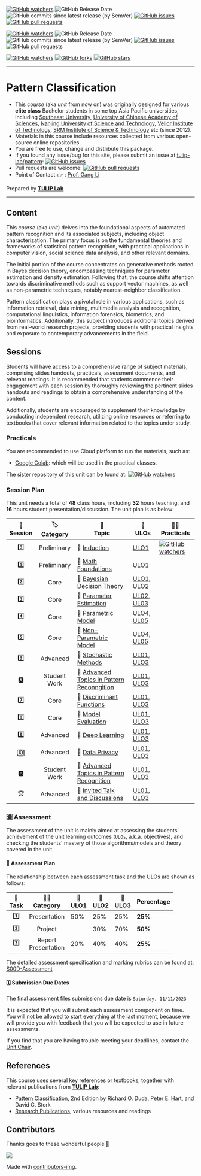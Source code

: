 [![GitHub watchers](https://img.shields.io/badge/tulip--lab-Pattern--Classification-brightgreen?style=plastic)](https://github.com/tulip-lab/pattern)
![GitHub Release Date](https://img.shields.io/github/release-date/tulip-lab/pattern-classification)
![GitHub commits since latest release (by SemVer)](https://img.shields.io/github/commits-since/tulip-lab/pattern-classification/latest)
[![GitHub issues](https://img.shields.io/github/issues/tulip-lab/pattern-classification)](https://github.com/tulip-lab/pattern-classification/issues)
[![GitHub pull requests](https://img.shields.io/github/issues-pr/tulip-lab/pattern-classification)](https://github.com/tulip-lab/pattern/pulls) 

[![GitHub watchers](https://img.shields.io/badge/tulip--lab-FLIP01-brightgreen?style=plastic)](https://github.com/tulip-lab/flip01)
![GitHub Release Date](https://img.shields.io/github/release-date/tulip-lab/flip01)
![GitHub commits since latest release (by SemVer)](https://img.shields.io/github/commits-since/tulip-lab/flip01/latest)
[![GitHub issues](https://img.shields.io/github/issues/tulip-lab/flip01)](https://github.com/tulip-lab/flip01/issues)
[![GitHub pull requests](https://img.shields.io/github/issues-pr/tulip-lab/flip01)](https://github.com/tulip-lab/flip01/pulls) 


[![GitHub watchers](https://img.shields.io/github/watchers/tulip-lab/pattern.svg?style=social&label=Watch)](https://GitHub.com/tulip-lab/pattern/watchers/)
[![GitHub forks](https://img.shields.io/github/forks/tulip-lab/pattern.svg?style=social&label=Fork)](https://GitHub.com/tulip-lab/pattern/network/)
[![GitHub stars](https://img.shields.io/github/stars/tulip-lab/pattern.svg?style=social&label=Star)](https://GitHub.com/tulip-lab/pattern/stargazers/)

----

# Pattern Classification

- This *course* (aka *unit* from now on) was originally designed for various **elite class** Bachelor students in some top Asia Pacific universities, including [Southeast University](http://www.seu.edu.cn), [University of Chinese Academy of Sciences](http://www.ucas.edu.cn), [Nanjing University of Science and Technology](http://www.njust.edu.cn), [Vellor Institute of Technology](http://www.vit.ac.in), [SRM Institute of Science & Technology](https://www.srmist.edu.in/) etc (since 2012).
- Materials in this course include resources collected from various open-source online repositories.
- You are free to use, change and distribute this package.
- If you found any issue/bug for this site, please submit an issue at [tulip-lab/pattern](https://github.com/tulip-lab/pattern/issues): [![GitHub issues](https://img.shields.io/github/issues/tulip-lab/pattern)](https://github.com/tulip-lab/pattern/issues)
- Pull requests are welcome: [![GitHub pull requests](https://img.shields.io/github/issues-pr/tulip-lab/pattern)](https://github.com/tulip-lab/pattern/pulls) 
- Point of Contact :point_right: : [Prof. Gang Li](https://github.com/tuliplab)

Prepared by **[TULIP Lab](https://www.tulip.org.au/members)**

---

## Content

This *course* (aka *unit*) delves into the foundational aspects of automated pattern recognition and its associated subjects, including object characterization. The primary focus is on the fundamental theories and frameworks of statistical pattern recognition, with practical applications in computer vision, social science data analysis, and other relevant domains.

The initial portion of the course concentrates on generative methods rooted in Bayes decision theory, encompassing techniques for parameter estimation and density estimation. Following that, the course shifts attention towards discriminative methods such as support vector machines, as well as non-parametric techniques, notably nearest-neighbor classification.

Pattern classification plays a pivotal role in various applications, such as information retrieval, data mining, multimedia analysis and recognition, computational linguistics, information forensics, biometrics, and bioinformatics. Additionally, this subject introduces additional topics derived from real-world research projects, providing students with practical insights and exposure to contemporary advancements in the field.



## Sessions

Students will have access to a comprehensive range of subject materials, comprising slides handouts, practicals, assessment documents, and relevant readings. It is recommended that students commence their engagement with each session by thoroughly reviewing the pertinent slides handouts and readings to obtain a comprehensive understanding of the content. 

Additionally, students are encouraged to supplement their knowledge by conducting independent research, utilizing online resources or referring to textbooks that cover relevant information related to the topics under study.

### Practicals

You are recommended to use Cloud platform to run the materials, such as:

- [Google Colab](http://colab.research.google.com): which will be used in the practical classes.

The sister repository of this unit can be found at: 
[![GitHub watchers](https://img.shields.io/badge/tulip--lab-FLIP01-brightgreen?style=plastic)](https://github.com/tulip-lab/flip01) 


### Session Plan

This unit needs a total of **48** class hours, including **32** hours teaching, and **16** hours student presentation/discussion. The unit plan is as below:


| :microscope: <br> Session  |  :label: <br> Category  | :ledger: <br> Topic |  :dart: <br> ULOs  |  :man_teacher: <br> Practicals |  
| :----: |  :---: | ------|-------| ----- |  
| :zero: | Preliminary | :book: [Induction](S00-Induction/README.md) | [ULO1](S00-Induction/S00C-Logistics.md#ULO1) | [![GitHub watchers](https://img.shields.io/badge/Pattern--Classification-Learning--Activity-yellow)](S00D-Assessment.md#Activity) |  
| :one: | Preliminary | :book: [Math Foundations](S01-Foundations/README.md) | [ULO1](S00-Induction/S00C-Logistics.md#ULO1) |  |  
| :two: | Core | :book: [Bayesian Decision Theory](M02-Python/README.md) | [ULO1, ULO2](M01-Induction/M01C-Logistics.md#unit-learning-outcomes) |   |  
| :three: | Core | :book: [Parameter Estimation](M03-BigData/README.md) | [UL02, UL03](M01-Induction/M01C-Logistics.md#unit-learning-outcomes) |    | 
| :four: | Core | :book: [Parametric Model](M04-DataManipulation/README.md) | [ULO4, UL05](M01-Induction/M01C-Logistics.md#unit-learning-outcomes) |   | 
| :five: | Core | :book: [Non-Parametric Model](M05-DataAnalytics/README.md) | [ULO4, UL05](M01-Induction/M01C-Logistics.md#unit-learning-outcomes) |   | 
| :six: | Advanced | :book: [Stochastic Methods](M06-Advanced/README.md) | [UL01, ULO3](M01-Induction/M01C-Logistics.md#unit-learning-outcomes) |   |  
| :a: | Student Work | :book: [Advanced Topics in Pattern Reconngition](M06-Advanced/README.md) | [UL01, ULO3](M01-Induction/M01C-Logistics.md#unit-learning-outcomes) |   | 
| :seven: | Core | :book: [Discriminant Functions](M06-Advanced/README.md) | [UL01, ULO3](M01-Induction/M01C-Logistics.md#unit-learning-outcomes) |   |  
| :eight: | Core | :book: [Model Evaluation](M06-Advanced/README.md) | [UL01, ULO3](M01-Induction/M01C-Logistics.md#unit-learning-outcomes) |   |  
| :nine: | Advanced | :book: [Deep Learning](M06-Advanced/README.md) | [UL01, ULO3](M01-Induction/M01C-Logistics.md#unit-learning-outcomes) |   |  
| :keycap_ten: | Advanced | :book: [Data Privacy](M06-Advanced/README.md) | [UL01, ULO3](M01-Induction/M01C-Logistics.md#unit-learning-outcomes) |   |  
| :b: | Student Work | :book: [Advanced Topics in Pattern Recognition](M06-Advanced/README.md) | [UL01, ULO3](M01-Induction/M01C-Logistics.md#unit-learning-outcomes) |   | 
| :trophy: | Advanced | :book: [Invited Talk and Discussions](M06-Advanced/README.md) | [UL01, ULO3](M01-Induction/M01C-Logistics.md#unit-learning-outcomes) |   | 


### :u6e80: Assessment

The assessment of the unit is mainly aimed at assessing the students' achievement of the unit learning outcomes (`ULOs`, a.k.a. objectives), and checking the students' mastery of those algorithms/models and theory covered in the unit. 

#### :book: Assessment Plan


The relationship between each assessment task and the ULOs are shown as follows:

| :microscope: <br> Task  |   :man_teacher: <br> Category |  :dart: <br> [ULO1](S00-Induction/S00C-Logistics.md#ULO1)  | :dart: <br> [ULO2](S00-Induction/S00C-Logistics.md#ULO2) |  :dart: <br> [ULO3](S00-Induction/S00C-Logistics.md#ULO3)  |  Percentage | 
| :----: |  :---: | ------|-------| ----- |  ----- |  
| :one: | Presentation | 50%| 25%  |   25%  | **25%** |  
| :two: | Project |  | 30%  |   70%  |  **50%** |
| :two: | Report <br> Presentation | 20%| 40%  |  40%  |  **25%** |


The detailed assessment specification and marking rubrics can be found at:
[S00D-Assessment](S00-Induction/S00D-Assessment.md) 


#### :spiral_calendar: Submission Due Dates

The final assessment files submissions due date is `Saturday, 11/11/2023`

It is expected that you will submit each assessment component on time. You will not be allowed to start everything at the last moment, because we will provide you with feedback that you will be expected to use in future assessments.

If you find that you are having trouble meeting your deadlines, contact the [Unit Chair](S00B-Team.md). 

## References

This course uses several key references or textbooks, together with relevant publications from **[TULIP Lab](https://www.tulip.org.au/members)**:

- [Pattern Classification](https://www.academia.edu/33044855/Pattern_Classiflcation_2nd_ed_), 2nd Edition by Richard O. Duda, Peter E. Hart, and David G. Stork
- [Research Publications](https://www.tulip.org.au/publication), various resources and readings

## Contributors 

Thanks goes to these wonderful people :tulip:  


<a href="https://github.com/tulip-lab/FLIP01/graphs/contributors">
  <img src="https://contrib.rocks/image?repo=tulip-lab/FLIP01" />
</a>


Made with [contributors-img](https://contrib.rocks).
